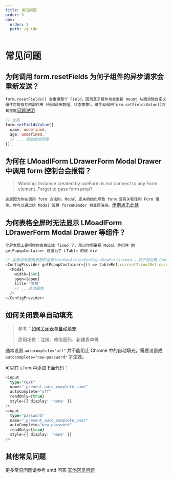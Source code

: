 ```yaml
---
title: 常见问题
order: 3
nav:
  order: 1
  path: /guide
---
```


# 常见问题

## 为何调用 form.resetFields 为何子组件的异步请求会重新发送？

`form.resetFields() 会重置整个 Field，因而其子组件也会重新 mount 从而消除自定义组件可能存在的副作用（例如异步数据、状态等等）。请手动调用form.setFieldsValue()将其重置`[问题说明](https://4x.ant.design/components/form-cn/#%E4%B8%BA%E4%BB%80%E4%B9%88-resetFields-%E4%BC%9A%E9%87%8D%E6%96%B0-mount-%E7%BB%84%E4%BB%B6%EF%BC%9F)

```ts
// 比如
form.setFieldsValue({
  name: undefined,
  age: undefined,
  // ... 其他属性同理
});
```

## 为何在 LMoadlForm LDrawerForm Modal Drawer 中调用 form 控制台会报错？

> Warning: Instance created by useForm is not connect to any Form element. Forget to pass form prop?

`这是因为你在调用 form 方法时，Modal 还未初始化导致 form 没有关联任何 Form 组件。你可以通过给 Modal 设置 forceRender 将其预渲染。`[示例点击此处](https://codesandbox.io/s/antd-reproduction-template-ibu5c)

## 为何表格全屏时无法显示 LMoadlForm LDrawerForm Modal Drawer 等组件？

`全屏本质上是把你的表格区域 fixed 了，所以你需要把 Modal 等组件 的 getPopupContainer 设置为了 LTable 的根 div`

```typescript
/* 如果没有使用表格的全屏toolbarActionConfig.showFullscreen ，就不用包裹 ConfigProvider */
<ConfigProvider getPopupContainer={() => tableRef.current?.rootRef.current || document.body}>
  <Modal
    width={600}
    open={open}
    title-'弹窗'
    // ...其他属性
  />
</ConfigProvider>
```

## 如何关闭表单自动填充

> 参考：[如何关闭表单自动填充](https://developer.mozilla.org/zh-CN/docs/Web/Security/Securing_your_site/Turning_off_form_autocompletion)
>
> 适用场景：注册、修改密码、新建表单等

通常设置 `autocomplete="off"` 并不能阻止 Chrome 中的自动填充，需要设置成 `autocomplete="new-password"` 才生效。

可以在 `LForm` 中添加下面代码：

```typescript
<input
  type="text"
  name="_prevent_auto_complete_name"
  autoComplete="off"
  readOnly={true}
  style={{ display: 'none' }}
/>
<input
  type="password"
  name="_prevent_auto_complete_pass"
  autoComplete="new-password"
  readOnly={true}
  style={{ display: 'none' }}
/>
```

## 其他常见问题

更多常见问题请参考 antd 问答 [其他常见问题](https://ant.design/docs/react/faq-cn)
